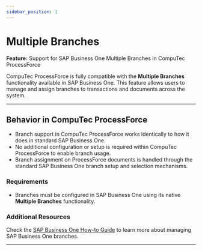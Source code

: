 ```yaml
---
sidebar_position: 1
---
```


# Multiple Branches

**Feature:** Support for SAP Business One Multiple Branches in CompuTec ProcessForce

CompuTec ProcessForce is fully compatible with the **Multiple Branches** functionality available in SAP Business One. This feature allows users to manage and assign branches to transactions and documents across the system.

---

## Behavior in CompuTec ProcessForce

- Branch support in CompuTec ProcessForce works identically to how it does in standard SAP Business One.
- No additional configuration or setup is required within CompuTec ProcessForce to enable branch usage.
- Branch assignment on ProcessForce documents is handled through the standard SAP Business One branch setup and selection mechanisms.

### Requirements

- Branches must be configured in SAP Business One using its native **Multiple Branches** functionality.

### Additional Resources

Check the [SAP Business One How-to Guide](https://help.sap.com/http.svc/rc/b909432c59b242f8be0c2a5ac0316b94/9.3/en-US/How%20to%20Work%20with%20Multiple%20Branches%20in%20SAP%20Business%20One%209.3.pdf) to learn more about managing SAP Business One branches.

---
